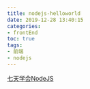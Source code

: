 ```yaml
---
title: nodejs-helloworld
date: 2019-12-28 13:40:15
categories:
- frontEnd
toc: true
tags:
- 前端
- nodejs
---
```

[七天学会NodeJS](https://nqdeng.github.io/7-days-nodejs/#1)

